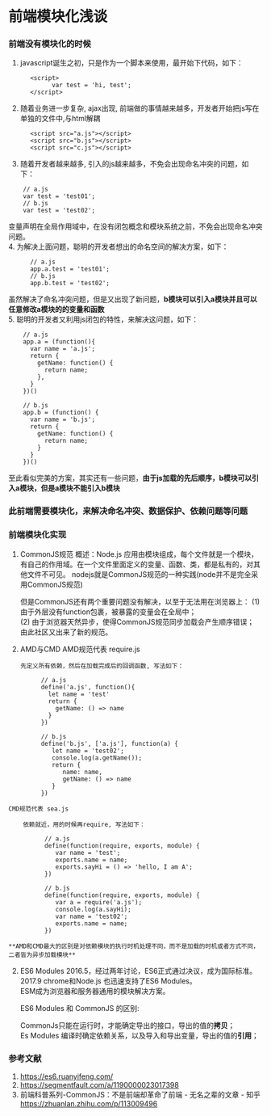 # 前端模块化浅谈

### 前端没有模块化的时候
1. javascript诞生之初，只是作为一个脚本来使用，最开始下代码，如下：  
```
      <script>  
            var test = 'hi, test';  
      </script>
```
2. 随着业务进一步复杂, ajax出现, 前端做的事情越来越多，开发者开始把js写在单独的文件中,与html解耦  
```
      <script src="a.js"></script>
      <script src="b.js"></script>
      <script src="c.js"></script>
```

3. 随着开发者越来越多, 引入的js越来越多，不免会出现命名冲突的问题，如下： 
```
    // a.js  
    var test = 'test01';  
    // b.js  
    var test = 'test02';
```
  变量声明在全局作用域中，在没有闭包概念和模块系统之前，不免会出现命名冲突问题。
<br>
4. 为解决上面问题，聪明的开发者想出的命名空间的解决方案，如下： 
```
      // a.js  
      app.a.test = 'test01';  
      // b.js  
      app.b.test = 'test02';
```
  虽然解决了命名冲突问题，但是又出现了新问题，**b模块可以引入a模块并且可以任意修改a模块的的变量和函数**
<br>
5. 聪明的开发者又利用js闭包的特性，来解决这问题，如下：  
```
    // a.js
    app.a = (function(){
      var name = 'a.js';
      return {
        getName: function() {
          return name;
        },
      }
    })()
    
    // b.js
    app.b = (function() {
      var name = 'b.js';
      return {
        getName: function() {
          return name;
        }
      }
    })()
```
  至此看似完美的方案，其实还有一些问题，**由于js加载的先后顺序，b模块可以引入a模块，但是a模块不能引入b模块**
  
 ### 此前端需要模块化，来解决命名冲突、数据保护、依赖问题等问题
 
 ### 前端模块化实现
 1. CommonJS规范
    概述：Node.js 应用由模块组成，每个文件就是一个模块，有自己的作用域。在一个文件里面定义的变量、函数、类，都是私有的，对其他文件不可见。
    nodejs就是CommonJS规范的一种实践(node并不是完全采用CommonJS规范) 
    
    但是CommonJS还有两个重要问题没有解决，以至于无法用在浏览器上：
      (1) 由于外层没有function包裹，被暴露的变量会在全局中；
      <br>
      (2) 由于浏览器天然异步，使得CommonJS规范同步加载会产生顺序错误；
    由此社区又出来了新的规范。
    
 2. AMD与CMD
    AMD规范代表 require.js
    
        先定义所有依赖，然后在加载完成后的回调函数, 写法如下：  
 ```
          // a.js
          define('a.js', function(){
            let name = 'test'
            return {
              getName: () => name
            }
          })
          
          // b.js
          define('b.js', ['a.js'], function(a) {
             let name = 'test02';
             console.log(a.getName());
             return {
                name: name,
                getName: () => name
             }
          })
```
    CMD规范代表 sea.js

        依赖就近，用的时候再require, 写法如下：  
```
          // a.js
          define(function(require, exports, module) {
             var name = 'test';
             exports.name = name;
             exports.sayHi = () => 'hello, I am A';
          })
        
          // b.js
          define(function(require, exports, module) {
             var a = require('a.js');
             console.log(a.sayHi);
             var name = 'test02';
             exports.name = name;
          })
```
    **AMD和CMD最大的区别是对依赖模块的执行时机处理不同，而不是加载的时机或者方式不同，二者皆为异步加载模块** 


 2. ES6 Modules
   2016.5，经过两年讨论，ES6正式通过决议，成为国际标准。<br>
   2017.9 chrome和Node.js 也迅速支持了ES6 Modules。<br>
   ESM成为浏览器和服务器通用的模块解决方案。<br>

      ES6 Modules 和 CommonJS 的区别: 

      CommonJs只能在运行时，才能确定导出的接口，导出的值的**拷贝**；<br>
      Es Modules 编译时确定依赖关系，以及导入和导出变量，导出的值的**引用**；



      
 ### 参考文献
 1. https://es6.ruanyifeng.com/
 2. https://segmentfault.com/a/1190000023017398
 3. 前端科普系列-CommonJS：不是前端却革命了前端 - 无名之辈的文章 - 知乎
    https://zhuanlan.zhihu.com/p/113009496
  
   
